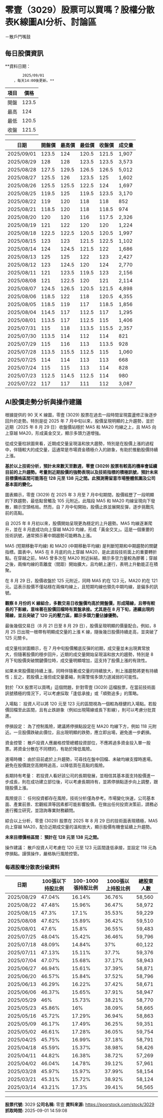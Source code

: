 # 零壹（3029）股票可以買嗎？股權分散表K線圖AI分析、討論區
－散戶鬥嘴鼓

## 每日股價資訊

**資料日期：
        
            2025/09/01
        ，每天14:00後更新。**

| 項目 | 價格 |
|------|------|
| 開盤 | 123.5 |
| 最高 | 124 |
| 最低 | 120.5 |
| 收盤 | 121.5 |

| 日期 | 開盤價 | 最高價 | 最低價 | 收盤價 | 成交量 |
|------|--------|--------|--------|--------|--------|
| 2025/09/01 | 123.5 | 124 | 120.5 | 121.5 | 1,907 |
| 2025/08/29 | 128 | 128 | 123.5 | 123.5 | 3,573 |
| 2025/08/28 | 127.5 | 129.5 | 126.5 | 126.5 | 5,012 |
| 2025/08/27 | 125.5 | 126 | 123.5 | 125 | 1,602 |
| 2025/08/26 | 125.5 | 125.5 | 122.5 | 124 | 1,697 |
| 2025/08/25 | 119.5 | 125 | 119.5 | 123.5 | 3,170 |
| 2025/08/22 | 119 | 120 | 118 | 118 | 852 |
| 2025/08/21 | 118.5 | 120 | 118 | 118.5 | 974 |
| 2025/08/20 | 120 | 120 | 116 | 117.5 | 2,326 |
| 2025/08/19 | 121 | 122 | 120 | 120 | 1,224 |
| 2025/08/18 | 122.5 | 122.5 | 120.5 | 120.5 | 1,997 |
| 2025/08/15 | 123 | 123 | 121.5 | 122.5 | 1,102 |
| 2025/08/14 | 124 | 124.5 | 121.5 | 122 | 1,686 |
| 2025/08/13 | 125 | 125 | 122 | 123 | 2,427 |
| 2025/08/12 | 123 | 124.5 | 120 | 124 | 2,770 |
| 2025/08/11 | 121 | 123.5 | 119.5 | 123 | 2,156 |
| 2025/08/08 | 121 | 122.5 | 120 | 121 | 2,114 |
| 2025/08/07 | 124.5 | 126.5 | 120.5 | 121.5 | 4,898 |
| 2025/08/06 | 118.5 | 122 | 118 | 120.5 | 4,355 |
| 2025/08/05 | 118.5 | 119 | 117 | 118.5 | 1,856 |
| 2025/08/04 | 114.5 | 117 | 112.5 | 117 | 1,295 |
| 2025/08/01 | 113.5 | 117 | 112.5 | 115 | 1,406 |
| 2025/07/31 | 115 | 118 | 113.5 | 115.5 | 2,357 |
| 2025/07/30 | 113.5 | 114 | 112 | 114 | 821 |
| 2025/07/29 | 115 | 116 | 113 | 113.5 | 928 |
| 2025/07/28 | 113.5 | 115.5 | 112.5 | 115 | 1,060 |
| 2025/07/25 | 114 | 114 | 113 | 113 | 668 |
| 2025/07/24 | 115 | 115 | 113 | 114 | 828 |
| 2025/07/23 | 112.5 | 114.5 | 112.5 | 114 | 980 |
| 2025/07/22 | 117 | 117 | 111 | 112 | 3,087 |

## AI股價走勢分析與操作建議

根據提供的 90 天 K 線圖，零壹 (3029) 股票在過去一段時間呈現震盪修正後逐步回升的走勢。特別是從 2025 年 7 月中旬以來，股價呈現明顯的上升趨勢，並於近期（2025 年 8 月 29 日）收盤價站穩於 MA5 和 MA20 均線之上，且 MA5 向上穿越 MA20，形成黃金交叉，顯示多頭力道增強。

從成交量柱狀圖來看，近期成交量呈現溫和放大趨勢，特別是在股價上漲的過程中，伴隨較大的成交量，這通常是市場資金積極介入的跡象，有助於推動股價持續上漲。

**基於以上技術分析，預計未來數天至數週，零壹 (3029) 股票有較高的機率會延續目前的上升趨勢。考量到近期股價的強勢表現以及技術指標的積極訊號，預計未來目標價格區間可能落在 128 元至 138 元之間。此預測需留意市場整體氛圍及公司基本面的變化。**

圖表顯示，零壹 (3029) 在 2025 年 3 月至 7 月中旬期間，股價經歷了一段明顯的下跌趨勢，最低點曾觸及 105 元附近。此階段 MA5 和 MA20 均線呈現向下發散，顯示空頭格局。然而，自 7 月中旬開始，股價止跌並展開反彈，逐步挑戰先前的高點。

自 2025 年 8 月初以來，股價開始呈現更為穩定的上升趨勢。MA5 均線逐漸爬升，並在 8 月底成功向上穿越 MA20 均線，形成「黃金交叉」。這是一個重要的技術訊號，通常預示著中期趨勢可能轉為上漲。

MA5 (短期移動平均線) 和 MA20 (中期移動平均線) 是判斷短期和中期趨勢的關鍵指標。圖表中，MA5 在 8 月底的向上穿越 MA20，是此波段技術面上的重要轉折點。在穿越之前，MA5 曾多次在 MA20 附近糾結，顯示多空力量較為膠著；穿越之後，兩條均線的乖離度（間距）開始擴大，且均朝上運行，表明上升動能正在積聚。

在 8 月 29 日，股價收盤於 125 元附近，同時 MA5 約在 123 元，MA20 約在 121 元。這表示股價不僅站穩在兩條均線上，且短期均線也領先中期均線，是偏多的訊號。

**觀察 8 月份的 K 線組合，多數交易日收盤價均高於開盤價，形成陽線，且帶有較長的下影線，意味著在股價回檔時有買盤承接。尤其是在 8 月下旬，連續出現的陽線，並且突破了 120 元的壓力區，顯示多頭力量佔據優勢。**

最後幾個交易日（8 月 21 日至 8 月 29 日），股價呈現明顯的價量配合。例如，8 月 25 日出現一根帶有明顯成交量的上漲 K 線，隨後幾日股價持續走高，並突破了 125 元關卡。

成交量柱狀圖顯示，在 7 月中旬股價觸底反彈的初期，成交量並未出現異常放大，但隨著股價的穩步回升，近期的成交量開始呈現溫和放大的趨勢，特別是 8 月下旬股價突破關鍵價位時，成交量明顯增加，這支持了股價上漲的有效性。

如果未來股價能持續上漲，同時伴隨著成交量的持續放大，則上漲趨勢將更有持續性；反之，若股價上漲但成交量萎縮，則需警惕多頭力道減弱的可能性。

對於「XX 股票可以買嗎」這個問題，針對零壹 (3029) 這檔股票，在當前技術面訊號積極的情況下，可以考慮採取「逢低承接」或「順勢追多」的策略。

入場點： 投資人可以將 120 元至 123 元的區間視為一個較為穩健的入場點。若股價回檔至此區間，且有止跌跡象（例如出現陽線或長下影線），則可以考慮分批買進。

停損設定： 為了控制風險，建議將停損點設定在 MA20 均線下方，例如 118 元附近。一旦股價跌破此價位，且出現明顯的跌勢，應立即出場，避免進一步虧損。

資金控管： 散戶投資人應嚴格控管總體投資部位，不應將過多資金投入單一股票。將資金分散在不同標的，有助於降低風險。

進場時機： 由於目前處於上升趨勢，可尋找在盤中回檔、未破均線支撐時進場。避免在股價跳空高開時追高，以降低買在高點的風險。

長期持有考量： 若投資人看好該公司的長期發展，並相信其基本面支持股價進一步成長，則在成功建立部位後，可以考慮長期持有，並將停損點逐步向上調整，跟隨股價上漲。

風險提示： 任何投資都存在風險，技術分析僅為參考。市場變化快速，公司基本面、產業前景、宏觀經濟等因素都可能影響股價。在做出任何投資決策前，請務必進行獨立研究，並諮詢專業財務顧問。

綜合以上分析，零壹 (3029) 股票在 2025 年 8 月 29 日的技術面表現積極，MA5 向上穿越 MA20，配合近期成交量的溫和放大，顯示股價有機會延續上升趨勢。

**未來目標價格區間： 預計在 128 元至 138 元之間。**

操作建議： 散戶投資人可考慮在 120 元至 123 元區間逢低承接，並設定 118 元為停損點。謹慎操作，嚴格執行風險控管。

### 每週股權分散表分級資料

| 日期 | 100張以下持股比例 | 100-1000張持股比例 | 1000張以上持股比例 | 總股東人數 |
|------|-------------------|--------------------|--------------------|----------|
| 2025/08/29 | 47.04% | 16.14% | 36.76% | 58,560 |
| 2025/08/22 | 47.48% | 15.96% | 36.47% | 58,972 |
| 2025/08/15 | 47.3% | 17.1% | 35.53% | 59,229 |
| 2025/08/08 | 47.62% | 15.89% | 36.42% | 59,510 |
| 2025/08/01 | 47.6% | 15.8% | 36.55% | 59,483 |
| 2025/07/25 | 48.04% | 15.42% | 36.46% | 59,796 |
| 2025/07/18 | 48.09% | 14.84% | 37% | 60,122 |
| 2025/07/11 | 47.13% | 15.11% | 37.7% | 59,376 |
| 2025/07/04 | 47.07% | 15.68% | 37.17% | 58,943 |
| 2025/06/27 | 46.94% | 15.61% | 37.39% | 58,871 |
| 2025/06/20 | 46.57% | 15.84% | 37.52% | 58,796 |
| 2025/06/13 | 46.29% | 16.22% | 37.42% | 58,671 |
| 2025/06/06 | 46.37% | 15.65% | 37.91% | 58,947 |
| 2025/05/29 | 46% | 15.73% | 38.21% | 58,770 |
| 2025/05/23 | 45.86% | 16% | 38.09% | 58,665 |
| 2025/05/16 | 45.72% | 17.29% | 36.94% | 58,863 |
| 2025/05/09 | 46.17% | 17.49% | 36.25% | 59,351 |
| 2025/05/02 | 46.61% | 17.28% | 36.05% | 59,754 |
| 2025/04/25 | 45.75% | 16.99% | 37.18% | 58,791 |
| 2025/04/18 | 45.59% | 15.37% | 38.98% | 58,426 |
| 2025/04/11 | 44.82% | 16.38% | 38.72% | 57,269 |
| 2025/04/02 | 46.04% | 14.78% | 39.12% | 57,961 |
| 2025/03/28 | 45.97% | 15.97% | 37.99% | 58,154 |
| 2025/03/21 | 45.31% | 15.72% | 38.92% | 58,124 |
| 2025/03/14 | 43.21% | 17.3% | 39.41% | 56,565 |

---

**股票代號:** 3029
**公司名稱:** 零壹
**資料來源:** https://poorstock.com/stock/3029
**抓取時間:** 2025-09-01 14:59:08